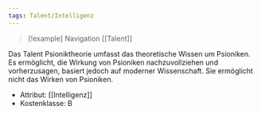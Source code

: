 ```yaml
---
tags: Talent/Intelligenz
---
```

> [!example] Navigation 
>  [[Talent]]

Das Talent Psioniktheorie umfasst das theoretische Wissen um Psioniken. Es ermöglicht, die Wirkung von Psioniken nachzuvollziehen und vorherzusagen, basiert jedoch auf moderner Wissenschaft. Sie ermöglicht nicht das Wirken von Psioniken.

- Attribut: [[Intelligenz]]
- Kostenklasse: B